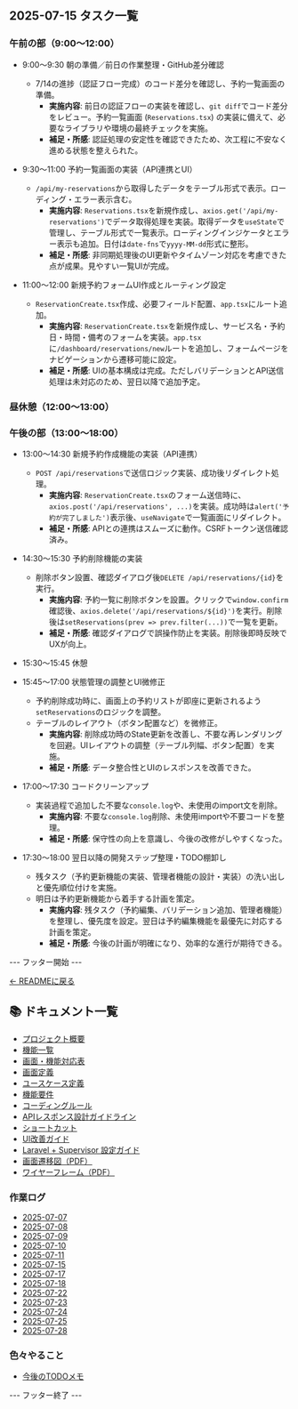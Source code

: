 ## 2025-07-15 タスク一覧

### 午前の部（9:00〜12:00）
- 9:00〜9:30 朝の準備／前日の作業整理・GitHub差分確認
  - 7/14の進捗（認証フロー完成）のコード差分を確認し、予約一覧画面の準備。
    - **実施内容**: 前日の認証フローの実装を確認し、`git diff`でコード差分をレビュー。予約一覧画面 (`Reservations.tsx`) の実装に備えて、必要なライブラリや環境の最終チェックを実施。
    - **補足・所感**: 認証処理の安定性を確認できたため、次工程に不安なく進める状態を整えられた。

- 9:30〜11:00 予約一覧画面の実装（API連携とUI）
  - `/api/my-reservations`から取得したデータをテーブル形式で表示。ローディング・エラー表示含む。
    - **実施内容**: `Reservations.tsx`を新規作成し、`axios.get('/api/my-reservations')`でデータ取得処理を実装。取得データを`useState`で管理し、テーブル形式で一覧表示。ローディングインジケータとエラー表示も追加。日付は`date-fns`で`yyyy-MM-dd`形式に整形。
    - **補足・所感**: 非同期処理後のUI更新やタイムゾーン対応を考慮できた点が成果。見やすい一覧UIが完成。

- 11:00〜12:00 新規予約フォームUI作成とルーティング設定
  - `ReservationCreate.tsx`作成、必要フィールド配置、`app.tsx`にルート追加。
    - **実施内容**: `ReservationCreate.tsx`を新規作成し、サービス名・予約日・時間・備考のフォームを実装。`app.tsx`に`/dashboard/reservations/new`ルートを追加し、フォームページをナビゲーションから遷移可能に設定。
    - **補足・所感**: UIの基本構成は完成。ただしバリデーションとAPI送信処理は未対応のため、翌日以降で追加予定。

### 昼休憩（12:00〜13:00）

### 午後の部（13:00〜18:00）
- 13:00〜14:30 新規予約作成機能の実装（API連携）
  - `POST /api/reservations`で送信ロジック実装、成功後リダイレクト処理。
    - **実施内容**: `ReservationCreate.tsx`のフォーム送信時に、`axios.post('/api/reservations', ...)`を実装。成功時は`alert('予約が完了しました')`表示後、`useNavigate`で一覧画面にリダイレクト。
    - **補足・所感**: APIとの連携はスムーズに動作。CSRFトークン送信確認済み。

- 14:30〜15:30 予約削除機能の実装
  - 削除ボタン設置、確認ダイアログ後`DELETE /api/reservations/{id}`を実行。
    - **実施内容**: 予約一覧に削除ボタンを設置。クリックで`window.confirm`確認後、`axios.delete('/api/reservations/${id}')`を実行。削除後は`setReservations(prev => prev.filter(...))`で一覧を更新。
    - **補足・所感**: 確認ダイアログで誤操作防止を実装。削除後即時反映でUXが向上。

- 15:30〜15:45 休憩

- 15:45〜17:00 状態管理の調整とUI微修正
  - 予約削除成功時に、画面上の予約リストが即座に更新されるよう`setReservations`のロジックを調整。
  - テーブルのレイアウト（ボタン配置など）を微修正。
    - **実施内容**: 削除成功時のState更新を改善し、不要な再レンダリングを回避。UIレイアウトの調整（テーブル列幅、ボタン配置）を実施。
    - **補足・所感**: データ整合性とUIのレスポンスを改善できた。

- 17:00〜17:30 コードクリーンアップ
  - 実装過程で追加した不要な`console.log`や、未使用のimport文を削除。
    - **実施内容**: 不要な`console.log`削除、未使用importや不要コードを整理。
    - **補足・所感**: 保守性の向上を意識し、今後の改修がしやすくなった。

- 17:30〜18:00 翌日以降の開発ステップ整理・TODO棚卸し
  - 残タスク（予約更新機能の実装、管理者機能の設計・実装）の洗い出しと優先順位付けを実施。
  - 明日は予約更新機能から着手する計画を策定。
    - **実施内容**: 残タスク（予約編集、バリデーション追加、管理者機能）を整理し、優先度を設定。翌日は予約編集機能を最優先に対応する計画を策定。
    - **補足・所感**: 今後の計画が明確になり、効率的な進行が期待できる。

--- フッター開始 ---

[← READMEに戻る](../../README.md)

## 📚 ドキュメント一覧

- [プロジェクト概要](../project-overview.md)
- [機能一覧](../features.md)
- [画面・機能対応表](../function_screen_map.md)
- [画面定義](../screens.md)
- [ユースケース定義](../usecase_reserve.md)
- [機能要件](../functional_requirements.md)
- [コーディングルール](../coding-rules.md)
- [APIレスポンス設計ガイドライン](../api_response.md)
- [ショートカット](../shortcuts.md)
- [UI改善ガイド](../ui_improvement_guide.md)
- [Laravel + Supervisor 設定ガイド](../supervisor.md)
- [画面遷移図（PDF）](../画面遷移図.pdf)
- [ワイヤーフレーム（PDF）](../ワイヤーフレーム.pdf)

### 作業ログ
- [2025-07-07](../logs/2025-07-07.md)
- [2025-07-08](../logs/2025-07-08.md)
- [2025-07-09](../logs/2025-07-09.md)
- [2025-07-10](../logs/2025-07-10.md)
- [2025-07-11](../logs/2025-07-11.md)
- [2025-07-15](../logs/2025-07-15.md)
- [2025-07-17](../logs/2025-07-17.md)
- [2025-07-18](../logs/2025-07-18.md)
- [2025-07-22](../logs/2025-07-22.md)
- [2025-07-23](../logs/2025-07-23.md)
- [2025-07-24](../logs/2025-07-24.md)
- [2025-07-25](../logs/2025-07-25.md)
- [2025-07-28](../logs/2025-07-28.md)

### 色々やること
- [今後のTODOメモ](../todo.md)

--- フッター終了 ---
